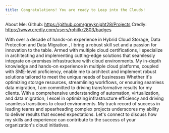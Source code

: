 ```yaml
---
title: Congratulations! You are ready to Leap into the Clouds!
---
```


About Me:
Github: https://github.com/greyknight28/Projects
Credly: https://www.credly.com/users/rohitkr2803/badges

With over a decade of hands-on experience in Hybrid Cloud Storage, Data Protection and Data Migration , I bring a robust skill set and a passion for innovation to the table. Armed with multiple cloud certifications, I specialize in architecting and implementing cutting-edge solutions that seamlessly integrate on-premises infrastructure with cloud environments. My in-depth knowledge and hands-on experience in multiple cloud platforms, coupled with SME-level proficiency, enable me to architect and implement robust solutions tailored to meet the unique needs of businesses Whether it's optimizing storage resources, streamlining workflows, or ensuring seamless data migration, I am committed to driving transformative results for my clients.
With a comprehensive understanding of automation, virtualization, and data migration, I excel in optimizing infrastructure efficiency and driving seamless transitions to cloud environments. My track record of success in leading teams and spearheading complex projects underscores my ability to deliver results that exceed expectations. Let's connect to discuss how my skills and experience can contribute to the success of your organization's cloud initiatives.
